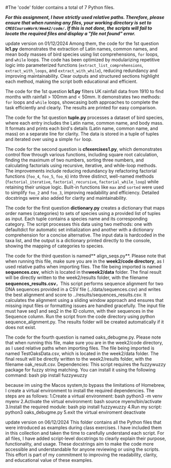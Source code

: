 #The 'code' folder contains a total of 7 Python files.


***For this assignment, I have strictly used relative paths. Therefore, please ensure that when running any files, your working directory is set to `CMEECourseWork/Week2/code/`. If this is not done, the scripts will fail to locate the required files and display a "file not found" error.***


update version on 01/12/2024
Among them, the code for the 1st question **lc1.py** demonstrates the extraction of Latin names, common names, and mean body masses of bird species using list comprehensions, `for` loops, and `while` loops. The code has been optimized by modularizing repetitive logic into parameterized functions (`extract_list_comprehensions`, `extract_with_loops`, and `extract_with_while`), reducing redundancy and improving maintainability. Clear outputs and structured sections highlight each method, making the script both educational and efficient.

The code for the 1st question **lc1.py** filters UK rainfall data from 1910 to find months with rainfall > 100mm and < 50mm. It demonstrates two methods: `for` loops and `while` loops, showcasing both approaches to complete the task efficiently and clearly. The results are printed for easy comparison.

The code for the 1st question **tuple.py** processes a dataset of bird species, where each entry includes the Latin name, common name, and body mass. It formats and prints each bird's details (Latin name, common name, and mass) on a separate line for clarity. The data is stored in a tuple of tuples and iterated over using a simple `for` loop.

The code for the second question is **cfexercises1.py**, which demonstrates control flow through various functions, including square root calculation, finding the maximum of two numbers, sorting three numbers, and calculating factorials using recursive, iterative, and while-loop methods. The improvements include reducing redundancy by refactoring factorial functions (`foo_4`, `foo_5`, `foo_6`) into three distinct, well-named methods (`factorial_iterative`, `factorial_recursive`, `factorial_while_loop`) while retaining their unique logic. Built-in functions like `max` and `sorted` were used to simplify `foo_2` and `foo_3`, improving readability and efficiency. Detailed docstrings were also added for clarity and maintainability.

The code for the first question **dictionary.py** creates a dictionary that maps order names (categories) to sets of species using a provided list of tuples as input. Each tuple contains a species name and its corresponding category. The script processes this data using two methods: one with defaultdict for automatic set initialization and another with a dictionary comprehension for a concise alternative. The input data is hardcoded in the taxa list, and the output is a dictionary printed directly to the console, showing the mapping of categories to species.


The code for the third question is named** align_seqs.py**. Please note that when running this file, make sure you are in the **week2/code directory**, as I used relative paths when importing files. The file being imported is named **sequences.csv**, which is located in the**week2/data** folder. The final result will be directly written to the week2/results folder, with the filename **sequences_results.csv**，This script performs sequence alignment for two DNA sequences provided in a CSV file (../data/sequences.csv) and writes the best alignment and score to ../results/sequences_results.csv. It calculates the alignment using a sliding window approach and ensures that missing input files or formatting issues are handled gracefully. The input file must have seq1 and seq2 in the ID column, with their sequences in the Sequence column. Run the script from the code directory using python sequence_alignment.py. The results folder will be created automatically if it does not exist.


The code for the fourth question is named oaks_debugme.py. Please note that when running this file, make sure you are in the week2/code directory, as I used relative paths when importing files. The file being imported is named TestOaksData.csv, which is located in the week2/data folder. The final result will be directly written to the week2/results folder, with the filename oak_result.csv.
Dependencies: This script requires the fuzzywuzzy package for fuzzy string matching. You can install it using the following command:
bash
pip install fuzzywuzzy

because im using the Macos system,to bypass the limitations of Homebrew, I create a virtual environment to install the required dependencies. The steps are as follows:
1.Create a virtual environment:
bash
python3 -m venv myenv
2.Activate the virtual environment:
bash
source myenv/bin/activate
3.Install the required module:
bash
pip install fuzzywuzzy
4.Run my script:
python3 oaks_debugme.py
5.exit the virtual enviroment 
deactivate




update version on  06/12/2024
This folder contains all the Python files that were introduced as examples during class exercises. I have included them in this collection and taken the time to carefully understand each script. For all files, I have added script-level docstrings to clearly explain their purpose, functionality, and usage. These docstrings aim to make the code more accessible and understandable for anyone reviewing or using the scripts. This effort is part of my commitment to improving the readability, clarity, and educational value of these examples.

